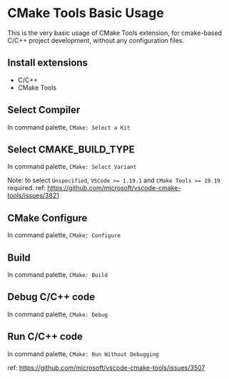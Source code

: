 # CMake Tools Basic Usage

This is the very basic usage of CMake Tools extension, for cmake-based C/C++ project development, without any configuration files.

## Install extensions

- C/C++
- CMake Tools

## Select Compiler

In command palette, `CMake: Select a Kit`

## Select CMAKE_BUILD_TYPE

In command palette, `CMake: Select Variant`

Note: to select `Unspecified`, `VSCode >= 1.19.1` and `CMake Tools >= 19.19` required.
ref: https://github.com/microsoft/vscode-cmake-tools/issues/3821

## CMake Configure

In command palette, `CMake: Configure`

## Build

In command palette, `CMake: Build`

## Debug C/C++ code

In command palette, `CMake: Debug`

## Run C/C++ code

In command palette, `CMake: Run Without Debugging`

ref: https://github.com/microsoft/vscode-cmake-tools/issues/3507

